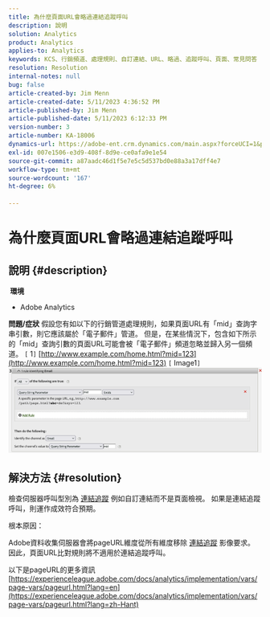 ```yaml
---
title: 為什麼頁面URL會略過連結追蹤呼叫
description: 說明
solution: Analytics
product: Analytics
applies-to: Analytics
keywords: KCS、行銷頻道、處理規則、自訂連結、URL、略過、追蹤呼叫、頁面、常見問答
resolution: Resolution
internal-notes: null
bug: false
article-created-by: Jim Menn
article-created-date: 5/11/2023 4:36:52 PM
article-published-by: Jim Menn
article-published-date: 5/11/2023 6:12:33 PM
version-number: 3
article-number: KA-18006
dynamics-url: https://adobe-ent.crm.dynamics.com/main.aspx?forceUCI=1&pagetype=entityrecord&etn=knowledgearticle&id=fa97f106-1af0-ed11-8849-6045bd006295
exl-id: 007e1506-e3d9-408f-8d9e-ce0afa9e1e54
source-git-commit: a87aadc46d1f5e7e5c5d537bd0e88a3a17dff4e7
workflow-type: tm+mt
source-wordcount: '167'
ht-degree: 6%

---
```


# 為什麼頁面URL會略過連結追蹤呼叫

## 說明 {#description}

<b> 環境</b>
- Adobe Analytics



<b>問題/症狀</b>
假設您有如以下的行銷管道處理規則，如果頁面URL有「mid」查詢字串引數，則它應該屬於「電子郵件」管道。
但是，在某些情況下，包含如下所示的「mid」查詢引數的頁面URL可能會被「電子郵件」頻道忽略並歸入另一個頻道。
`[` 1`]`  [http://www.example.com/home.html?mid=123](http://www.example.com/home.html?mid=123)
`[` Image1`]`
![](assets/___fb97f106-1af0-ed11-8849-6045bd006295___.png)


## 解決方法 {#resolution}




檢查伺服器呼叫型別為 [連結追蹤](https://experienceleague.adobe.com/docs/analytics/implementation/vars/functions/tl-method.html?lang=zh-Hant) 例如自訂連結而不是頁面檢視。 如果是連結追蹤呼叫，則運作成效符合預期。





根本原因：

Adobe資料收集伺服器會將pageURL維度從所有維度移除 [連結追蹤](https://experienceleague.adobe.com/docs/analytics/implementation/vars/functions/tl-method.html?lang=zh-Hant) 影像要求。 因此，頁面URL比對規則將不適用於連結追蹤呼叫。

以下是pageURL的更多資訊 [https://experienceleague.adobe.com/docs/analytics/implementation/vars/page-vars/pageurl.html?lang=en](https://experienceleague.adobe.com/docs/analytics/implementation/vars/page-vars/pageurl.html?lang=zh-Hant)
